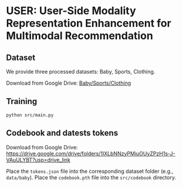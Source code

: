# USER: User-Side Modality Representation Enhancement for Multimodal Recommendation


## Dataset

We provide three processed datasets: Baby, Sports, Clothing.

Download from Google Drive: [Baby/Sports/Clothing](https://drive.google.com/drive/folders/1_j7du9KX30S9PwX8jmHlTmhxOof5WTnS?role=writer)

## Training
  ```
  python src/main.py
  ```

## Codebook and datests tokens
Download from Google Drive: https://drive.google.com/drive/folders/1IXLbNNzyPMiuOUyZPzH1s-J-VAuULYBT?usp=drive_link

Place the `tokens.json` file into the corresponding dataset folder (e.g., `data/baby`).
Place the `codebook.pth` file into the `src/codebook` directory.



